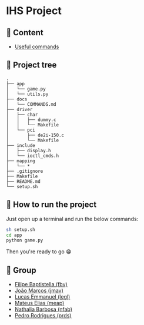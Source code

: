 # IHS Project

## 📂 Content

- [Useful commands](docs/COMMANDS.md)

## 🌳 Project tree

    .
    ├── app
    │   └── game.py
    │   └── utils.py
    ├── docs
    │   └── COMMANDS.md
    ├── driver
    │   ├── char
    │   │   ├── dummy.c
    │   │   └── Makefile
    │   └── pci
    │       ├── de2i-150.c
    │       └── Makefile
    ├── include
    │   ├── display.h
    │   └── ioctl_cmds.h
    ├── mapping
    │   └── *
    ├── .gitignore 
    ├── Makefile
    ├── README.md
    └── setup.sh

## 🚀 How to run the project

Just open up a terminal and run the below commands:

```bash
sh setup.sh
cd app
python game.py
```

Then you're ready to go 😁

## 👥 Group

- [Filipe Baptistella (fbv)](https://github.com/filipe-baptistella)
- [João Marcos (jmav)](https://github.com/jmarcossss)
- [Lucas Emmanuel (legl)](https://github.com/OhLK)
- [Mateus Elias (meap)](https://github.com/mateuseap)
- [Nathalia Barbosa (nfab)](https://github.com/nathaliafab)
- [Pedro Rodrigues (prds)](https://github.com/Pedr0Domingues)
